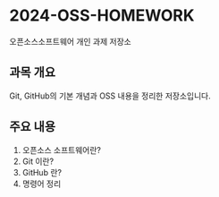 # 2024-OSS-HOMEWORK
오픈소스소프트웨어 개인 과제 저장소

## 과목 개요
Git, GitHub의 기본 개념과 OSS 내용을 정리한 저장소입니다.

## 주요 내용
1. 오픈소스 소프트웨어란?
2. Git 이란?
3. GitHub 란?
4. 명령어 정리
